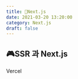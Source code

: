 ```yaml
---
title: 🐤Next.js
date: 2021-03-20 13:20:00
category: Next.js
draft: false
---
```


## 🎮SSR 과 Next.js

Vercel

